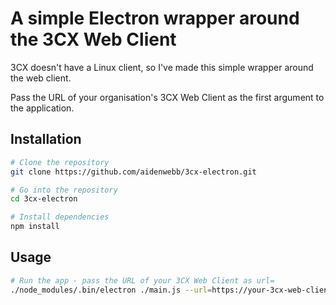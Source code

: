 # A simple Electron wrapper around the 3CX Web Client

3CX doesn't have a Linux client, so I've made this simple wrapper around the web client.

Pass the URL of your organisation's 3CX Web Client as the first argument to the application.

## Installation

```bash
# Clone the repository
git clone https://github.com/aidenwebb/3cx-electron.git

# Go into the repository
cd 3cx-electron

# Install dependencies
npm install
```

## Usage

```bash
# Run the app - pass the URL of your 3CX Web Client as url=
./node_modules/.bin/electron ./main.js --url=https://your-3cx-web-client-url.com/webclient
```
